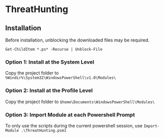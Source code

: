 # ThreatHunting

## Installation

Before installation, unblocking the downloaded files may be required.

`Get-ChildItem *.ps* -Recurse | Unblock-File`

### Option 1: Install at the System Level
Copy the project folder to `%Windir%\System32\WindowsPowerShell\v1.0\Modules\`

### Option 2: Install at the Profile Level
Copy the project folder to `$home\Documents\WindowsPowerShell\Modules\`

### Option 3: Import Module at each Powershell Prompt
To only use the scripts during the current powershell session, use `Import-Module .\ThreatHunting.psm1`
